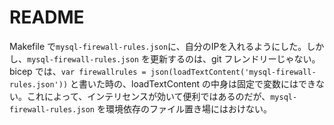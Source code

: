 # README

Makefile で`mysql-firewall-rules.json`に、自分のIPを入れるようにした。しかし、`mysql-firewall-rules.json` を更新するのは、git フレンドリーじゃない。bicep では、`var firewallrules = json(loadTextContent('mysql-firewall-rules.json'))` と書いた時の、loadTextContent の中身は固定で変数にはできない。これによって、インテリセンスが効いて便利ではあるのだが、`mysql-firewall-rules.json` を環境依存のファイル置き場にはおけない。


